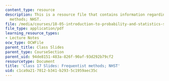 ```yaml
---
content_type: resource
description: This is a resource file that contains information regarding frequentist
  methods; NHST.
file: /media/courses/18-05-introduction-to-probability-and-statistics-spring-2014/c1ca9a217012b341b2935c1959aec35c_MIT18_05S14_class17slides.pdf
file_type: application/pdf
learning_resource_types:
- Lecture Notes
ocw_type: OCWFile
parent_title: Class Slides
parent_type: CourseSection
parent_uid: 94de8151-483a-826f-90af-93d292b79cf2
resourcetype: Document
title: 'Class 17 Slides: Frequentist methods; NHST'
uid: c1ca9a21-7012-b341-b293-5c1959aec35c
---
```

